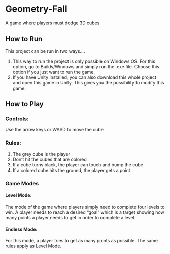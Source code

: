 # Geometry-Fall
A game where players must dodge 3D cubes

## How to Run
This project can be run in two ways….
1)	This way to run the project is only possible on Windows OS. For this option, go to Builds/Windows and simply run the .exe file. Choose this option if you just want to run the game.
2)	If you have Unity installed, you can also download this whole project and open this game in Unity. This gives you the possibility to modify this game.

## How to Play
### Controls:
Use the arrow keys or WASD to move the cube

### Rules:
1)	The grey cube is the player 
2)	Don’t hit the cubes that are colored
3)	If a cube turns black, the player can touch and bump the cube
4)	If a colored cube hits the ground, the player gets a point

### Game Modes
#### Level Mode:
The mode of the game where players simply need to complete four levels to win. A player needs to reach a desired “goal” which is a target showing how many points a player needs to get in order to complete a level.
#### Endless Mode:
For this mode, a player tries to get as many points as possible. The same rules apply as Level Mode.
